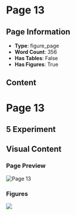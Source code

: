 # Page 13

## Page Information

- **Type**: figure_page
- **Word Count**: 356
- **Has Tables**: False
- **Has Figures**: True

## Content

# Page 13

## 5 Experiment

## Visual Content

### Page Preview

![Page 13](/projects/nmn/images/How_Far_Are_LLMs_from_Believable_AI_A_Benchmark_for_Evaluating_the_Believability_of_Human_Behavior_S_page_13.png)

### Figures

![](/projects/nmn/figures/How_Far_Are_LLMs_from_Believable_AI_A_Benchmark_for_Evaluating_the_Believability_of_Human_Behavior_S_page_13_figure_1.png)

